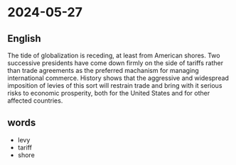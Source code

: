 # 2024-05-27

## English
The tide of globalization is receding, at
least from American shores. Two
successive presidents have come down
firmly on the side of tariffs rather than
trade agreements as the preferred
machanism for managing international
commerce. History shows that the
aggressive and widespread imposition of
levies of this sort will restrain trade and
bring with it serious risks to economic
prosperity, both for the United States and 
for other affected countries.


## words
* levy
* tariff
* shore
